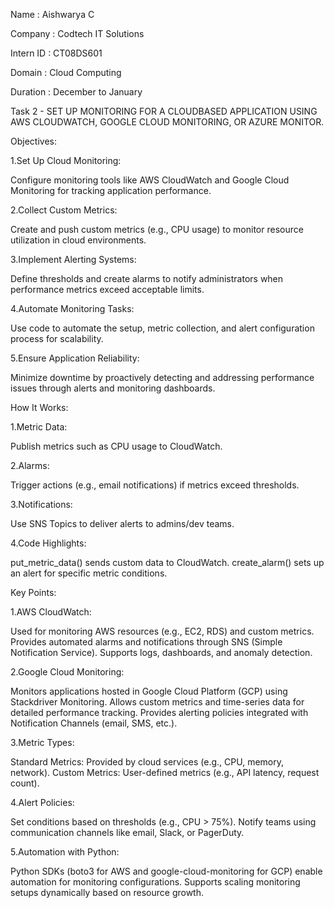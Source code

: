 Name : Aishwarya C 

Company : Codtech IT Solutions

Intern ID : CT08DS601

Domain : Cloud Computing

Duration : December to January

Task 2 - SET UP MONITORING FOR A CLOUDBASED APPLICATION USING AWS CLOUDWATCH, GOOGLE CLOUD MONITORING, OR AZURE MONITOR.

Objectives:

1.Set Up Cloud Monitoring:

Configure monitoring tools like AWS CloudWatch and Google Cloud Monitoring for tracking application performance.

2.Collect Custom Metrics:

Create and push custom metrics (e.g., CPU usage) to monitor resource utilization in cloud environments.

3.Implement Alerting Systems:

Define thresholds and create alarms to notify administrators when performance metrics exceed acceptable limits.

4.Automate Monitoring Tasks:

Use code to automate the setup, metric collection, and alert configuration process for scalability.

5.Ensure Application Reliability:

Minimize downtime by proactively detecting and addressing performance issues through alerts and monitoring dashboards.

How It Works:

1.Metric Data:

Publish metrics such as CPU usage to CloudWatch.

2.Alarms:

Trigger actions (e.g., email notifications) if metrics exceed thresholds.

3.Notifications:

Use SNS Topics to deliver alerts to admins/dev teams.

4.Code Highlights:

put_metric_data() sends custom data to CloudWatch.
create_alarm() sets up an alert for specific metric conditions.

Key Points:

1.AWS CloudWatch:

Used for monitoring AWS resources (e.g., EC2, RDS) and custom metrics.
Provides automated alarms and notifications through SNS (Simple Notification Service).
Supports logs, dashboards, and anomaly detection.

2.Google Cloud Monitoring:

Monitors applications hosted in Google Cloud Platform (GCP) using Stackdriver Monitoring.
Allows custom metrics and time-series data for detailed performance tracking.
Provides alerting policies integrated with Notification Channels (email, SMS, etc.).

3.Metric Types:

Standard Metrics: Provided by cloud services (e.g., CPU, memory, network).
Custom Metrics: User-defined metrics (e.g., API latency, request count).

4.Alert Policies:

Set conditions based on thresholds (e.g., CPU > 75%).
Notify teams using communication channels like email, Slack, or PagerDuty.

5.Automation with Python:

Python SDKs (boto3 for AWS and google-cloud-monitoring for GCP) enable automation for monitoring configurations.
Supports scaling monitoring setups dynamically based on resource growth.



